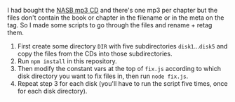 I had bought the [NASB mp3 CD][1] and there's one mp3 per chapter but the files
don't contain the book or chapter in the filename or in the meta on the tag.
So I made some scripts to go through the files and rename + retag them.

1. First create some directory `DIR` with five subdirectories `disk1`...`disk5`
   and copy the files from the CDs into those subdirectories.
2. Run `npm install` in this repository.
3. Then modify the constant vars at the top of `fix.js` according to which disk
   directory you want to fix files in, then run `node fix.js`.
4. Repeat step 3 for each disk (you'll have to run the script five times,
   once for each disk directory).

[1]: https://biblegateway.christianbook.com/the-nasb-bible-on-mp-3/9781482998405/pd/998405?p=1172293

